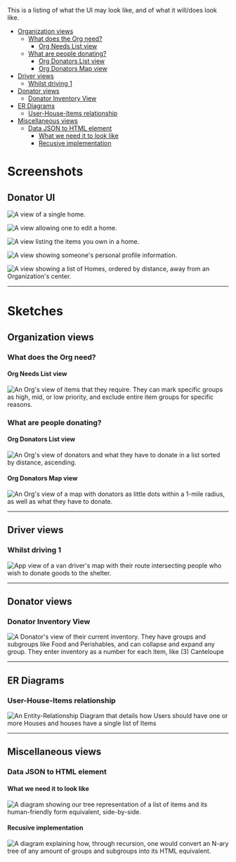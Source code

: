 This is a listing of what the UI may look like, and of what it will/does look like.

<!-- TOC depthFrom:1 depthTo:6 withLinks:1 updateOnSave:1 orderedList:0 -->

- [Organization views](#organization-views)
	- [What does the Org need?](#what-does-the-org-need)
		- [Org Needs List view](#org-needs-list-view)
	- [What are people donating?](#what-are-people-donating)
		- [Org Donators List view](#org-donators-list-view)
		- [Org Donators Map view](#org-donators-map-view)
- [Driver views](#driver-views)
	- [Whilst driving 1](#whilst-driving-1)
- [Donator views](#donator-views)
	- [Donator Inventory View](#donator-inventory-view)
- [ER Diagrams](#er-diagrams)
	- [User-House-Items relationship](#user-house-items-relationship)
- [Miscellaneous views](#miscellaneous-views)
	- [Data JSON to HTML element](#data-json-to-html-element)
		- [What we need it to look like](#what-we-need-it-to-look-like)
		- [Recusive implementation](#recusive-implementation)

<!-- /TOC -->

# Screenshots

## Donator UI

![A view of a single home.](homeview.PNG)

![A view allowing one to edit a home.](edithome.PNG)

![A view listing the items you own in a home.](itemsview.PNG)

![A view showing someone's personal profile information.](myprofile.PNG)

![A view showing a list of Homes, ordered by distance, away from an Organization's center.](homelist.PNG)

--------------------------------------------------------------------------------

# Sketches

## Organization views

### What does the Org need?

#### Org Needs List view
![An Org's view of items that they require. They can mark specific groups as high, mid, or low priority, and exclude entire item groups for specific reasons.](org_needs_view.jpg)

### What are people donating?

#### Org Donators List view
![An Org's view of donators and what they have to donate in a list sorted by distance, ascending.](org_donators_list_view.jpg)

#### Org Donators Map view
![An Org's view of a map with donators as little dots within a 1-mile radius, as well as what they have to donate. ](org_donators_map_view.jpg)

--------------------------------------------------------------------------------
## Driver views

### Whilst driving 1
![App view of a van driver's map with their route intersecting people who wish to donate goods to the shelter.](driver_view_1.jpg)

--------------------------------------------------------------------------------
## Donator views

### Donator Inventory View
![A Donator's view of their current inventory. They have groups and subgroups like Food and Perishables, and can collapse and expand any group. They enter inventory as a number for each item, like `(3) Canteloupe`](donator_inventory_view.jpg)

--------------------------------------------------------------------------------
## ER Diagrams

### User-House-Items relationship  
![An Entity-Relationship Diagram that details how Users should have one or more Houses and houses have a single list of Items](erdiagram.PNG)

--------------------------------------------------------------------------------
## Miscellaneous views

### Data JSON to HTML element

#### What we need it to look like
![A diagram showing our tree representation of a list of items and its human-friendly form equivalent, side-by-side.](dict_to_html.jpg)

#### Recusive implementation
![A diagram explaining how, through recursion, one would convert an N-ary tree of any amount of groups and subgroups into its HTML equivalent.](dict_to_html_2.jpg)
